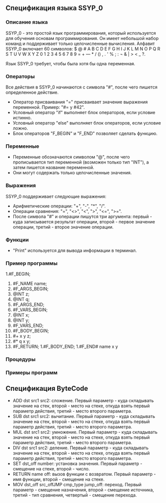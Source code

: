 ## Спецификация языка SSYP_0

### Описание языка
SSYP_0 - это простой язык программирования, который используется для обучения основам программирования. Он имеет небольшой набор команд и поддерживает только целочисленные вычисления. 
Алфавит SSYP_0 включает 60 символов: $ @ # A B C D E F G H I J K L M N O P Q R S T U V W X Y Z 0 1 2 3 4 5 6 7 8 9 = + — * / () , . ' % ; : ¬ & | > < _ ?.

Язык SSYP_0 требует, чтобы была хотя бы одна переменная.

### Операторы
Все действия в SSYP_0 начинаются с символа "#", после чего пишется определенное действие.

- Оператор присваивания "=" присваивает значение выражения переменной. Пример: "#= y #42".
- Условный оператор "if" выполняет блок операторов, если условие истинно.
- Условный оператор "else" выполняет блок операторов, если условие ложно.
- Блок операторов "F_BEGIN" и "F_END" позволяет сделать функцию.

### Переменные
- Переменные обозначаются символом "@", после чего прописывается тип переменной (возможен только тип "INT"), а затем пишется название переменной. 
- Они могут содержать только целочисленные значения.

### Выражения
SSYP_0 поддерживает следующие выражения:
- Арифметические операции: "+", "-", "*", "/".
- Операции сравнения: "=", "<>", "<", ">", "<=", ">=".
- После символа "#" и операции пишутся три аргумента: первый - куда записывается результат операции, второй - первое значение операции, третий - второе значение операции.

### Функции
- "Print" используется для вывода информации в терминал.

### Пример программы
1.#F_BEGIN;
1. #F_NAME name;
1. #F_ARGS_BEGIN;
1.   @INT z;
1.   @INT q;
1. #F_ARGS_END;
1. #F_VARS_BEGIN;
1.  @INT x;
1.  @INT y;
1. #F_VARS_END;
1. #F_BODY_BEGIN;
1.  #+ x y z;
1.  #* q x y;
1. #F_RETURN;
1.#F_BODY_END;
1.#F_END# name x y


### Процедуры

### Примеры программ

## Спецификация ByteCode

- ADD dst src1 src2: сложение. Первый параметр - куда складывать значение на стек, второй - место на стеке, откуда взять первый параметр действия, третий - место второго параметра.
- SUB dst src1 src2: вычитание. Первый параметр - куда складывать значение на стек, второй - место на стеке, откуда взять первый параметр действия, третий - место второго параметра.
- MUL dst src1 src2: умножение. Первый параметр - куда складывать значение на стек, второй - место на стеке, откуда взять первый параметр действия, третий - место второго параметра.
- DIV dst src1 src2: деление. Первый параметр - куда складывать значение на стек, второй - место на стеке, откуда взять первый параметр действия, третий - место второго параметра.
- SET dst_off number: установка значения. Первый параметр - смещение на стеке, второй - число.
- RETURN name off: вызов функции с возвратом. Первый параметр - имя функции, второй - смещение на стеке.
- MOV dst_off src_offJMP cmp_type jump_off: переход. Первый параметр - смещение назначения, второй - смещение источника, третий - тип сравнения, четвертый - смещение перехода.

